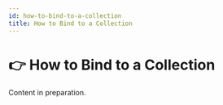 ```yaml
---
id: how-to-bind-to-a-collection
title: How to Bind to a Collection
---
```



# 👉 How to Bind to a Collection

Content in preparation.
